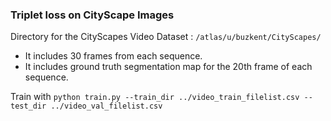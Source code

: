 ### Triplet loss on CityScape Images

Directory for the CityScapes Video Dataset : `/atlas/u/buzkent/CityScapes/`
- It includes 30 frames from each sequence.
- It includes ground truth segmentation map for the 20th frame of each sequence.

Train with `python train.py --train_dir ../video_train_filelist.csv --test_dir ../video_val_filelist.csv`
